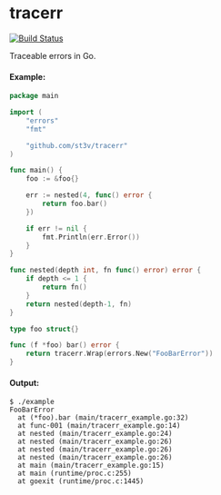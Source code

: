 tracerr
=======

[![Build Status](https://travis-ci.org/st3v/tracerr.svg?branch=master)](https://travis-ci.org/st3v/tracerr)

Traceable errors in Go.

#### Example:

```go
package main

import (
	"errors"
	"fmt"

	"github.com/st3v/tracerr"
)

func main() {
	foo := &foo{}

	err := nested(4, func() error {
		return foo.bar()
	})

	if err != nil {
		fmt.Println(err.Error())
	}
}

func nested(depth int, fn func() error) error {
	if depth <= 1 {
		return fn()
	}
	return nested(depth-1, fn)
}

type foo struct{}

func (f *foo) bar() error {
	return tracerr.Wrap(errors.New("FooBarError"))
}
```

#### Output:

```
$ ./example
FooBarError
  at (*foo).bar (main/tracerr_example.go:32)
  at func·001 (main/tracerr_example.go:14)
  at nested (main/tracerr_example.go:24)
  at nested (main/tracerr_example.go:26)
  at nested (main/tracerr_example.go:26)
  at nested (main/tracerr_example.go:26)
  at main (main/tracerr_example.go:15)
  at main (runtime/proc.c:255)
  at goexit (runtime/proc.c:1445)
```
